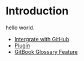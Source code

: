 # Introduction

hello world.

* [Intergrate with GitHub](meet/gitbook-integrate-with-github.md)
* [Plugin](meet/gitbook-plugin.md)
* [GitBook Glossary Feature](meet/gitbook-glossary.md)

